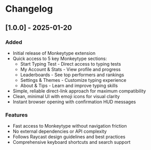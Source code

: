 # Changelog

## [1.0.0] - 2025-01-20

### Added
- Initial release of Monkeytype extension
- Quick access to 5 key Monkeytype sections:
  - Start Typing Test - Direct access to typing tests
  - My Account & Stats - View profile and progress
  - Leaderboards - See top performers and rankings
  - Settings & Themes - Customize typing experience
  - About & Tips - Learn and improve typing skills
- Simple, reliable direct-link approach for maximum compatibility
- Clean, minimal UI with emoji icons for visual clarity
- Instant browser opening with confirmation HUD messages

### Features
- Fast access to Monkeytype without navigation friction
- No external dependencies or API complexity
- Follows Raycast design guidelines and best practices
- Comprehensive keyboard shortcuts and search support
